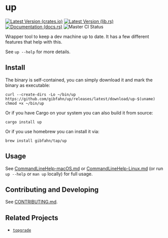# up

[![Latest Version (crates.io)](https://img.shields.io/crates/v/up.svg)](https://crates.io/crates/up)
[![Latest Version (lib.rs)](https://img.shields.io/crates/v/up.svg)](https://lib.rs/crates/up)
[![Documentation (docs.rs)](https://docs.rs/up/badge.svg)](https://docs.rs/up)
![Master CI Status](https://github.com/gibfahn/up-rs/workflows/Rust/badge.svg)

Wrapper tool to keep a dev machine up to date. It has a few different features that help with this.

See `up --help` for more details.

## Install

The binary is self-contained, you can simply download it and mark the binary as executable:

```shell
curl --create-dirs -Lo ~/bin/up https://github.com/gibfahn/up/releases/latest/download/up-$(uname)
chmod +x ~/bin/up
```

Or if you have Cargo on your system you can also build it from source:

```shell
cargo install up
```

Or if you use homebrew you can install it via:

```shell
brew install gibfahn/tap/up
```

## Usage

See [CommandLineHelp-macOS.md](https://github.com/gibfahn/up/tree/main/docs/CommandLineHelp-macOS.md) or [CommandLineHelp-Linux.md](https://github.com/gibfahn/up/tree/main/docs/CommandLineHelp-Linux.md) (or run `up --help` or `man up` locally) for full usage.

## Contributing and Developing

See [CONTRIBUTING.md](/docs/CONTRIBUTING.md).

## Related Projects

- [`topgrade`](https://github.com/r-darwish/topgrade)

